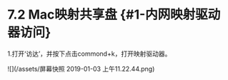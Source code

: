 # 7.2 Mac映射共享盘 {#1-内网映射驱动器访问}

1.打开‘访达’，并按下点击commond+k，打开映射驱动器。

![](/assets/屏幕快照 2019-01-03 上午11.22.44.png)



